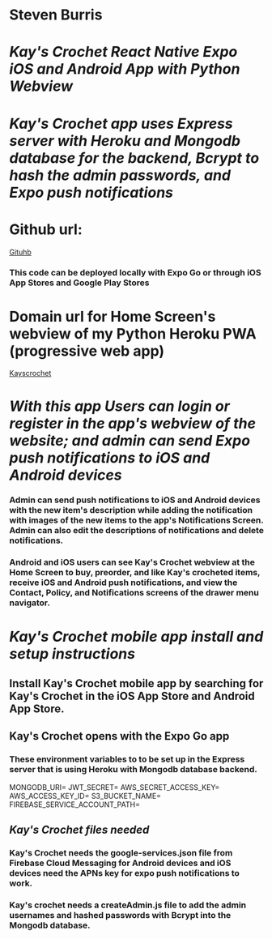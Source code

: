 # Steven Burris
# *Kay's Crochet React Native Expo iOS and Android App with Python Webview*
# *Kay's Crochet app uses Express server with Heroku and Mongodb database for the backend, Bcrypt to hash the admin passwords, and Expo push notifications*

# Github url: 
[Gituhb](https://github.com/stevenburris1978/kayscrochetReactNativeExpressMongo)
### This code can be deployed locally with Expo Go or through iOS App Stores and Google Play Stores

# Domain url for Home Screen's webview of my Python Heroku PWA (progressive web app)
[Kayscrochet](https://www.kayscrochet.us)

# *With this app Users can login or register in the app's webview of the website; and admin can send Expo push notifications to iOS and Android devices*
### Admin can send push notifications to iOS and Android devices with the new item's description while adding the notification with images of the new items to the app's Notifications Screen. Admin can also edit the descriptions of notifications and delete notifications.

### Android and iOS users can see Kay's Crochet webview at the Home Screen to buy, preorder, and like Kay's crocheted items, receive iOS and Android push notifications, and view the Contact, Policy, and Notifications screens of the drawer menu navigator.

# *Kay's Crochet mobile app install and setup instructions*
## Install Kay's Crochet mobile app by searching for Kay's Crochet in the iOS App Store and Android App Store.

## Kay's Crochet opens with the Expo Go app

### These environment variables to to be set up in the Express server that is using Heroku with Mongodb database backend.
MONGODB_URI=
JWT_SECRET=
AWS_SECRET_ACCESS_KEY=
AWS_ACCESS_KEY_ID=
S3_BUCKET_NAME=
FIREBASE_SERVICE_ACCOUNT_PATH=

## *Kay's Crochet files needed*
### Kay's Crochet needs the google-services.json file from Firebase Cloud Messaging for Android devices and iOS devices need the APNs key for expo push notifications to work.

### Kay's crochet needs a createAdmin.js file to add the admin usernames and hashed passwords with Bcrypt into the Mongodb database.
